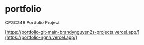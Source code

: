 # portfolio
CPSC349 Portfolio Project

[https://portfolio-git-main-brandynguyen2s-projects.vercel.app/](https://portfolio-ngnh.vercel.app/)
